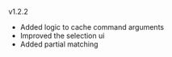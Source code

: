 v1.2.2

- Added logic to cache command arguments
- Improved the selection ui
- Added partial matching
